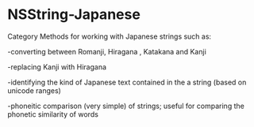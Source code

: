 NSString-Japanese
=================


Category Methods for working with Japanese strings such as:


-converting between Romanji, Hiragana , Katakana and Kanji

-replacing Kanji with Hiragana

-identifying the kind of Japanese text contained in the a string (based on unicode ranges)

-phoneitic comparison (very simple) of strings; useful for comparing the phonetic similarity of words
